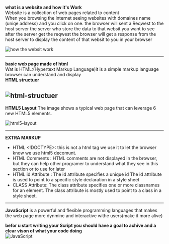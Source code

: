 **what is a website and how it's Work**  
Website is  a collection of web pages related to content  
When you browsing the internet seeing websites  with domaines name (uniqe address) and you click on one.  the browser will sent a Reqwest to the  host server the server who store the data to that websit you want to see after the server get the reqwest the browser will get a response from the host server to display the content of that websit to you in your browser

![how the websit work](https://courtneyflemo.files.wordpress.com/2015/03/5-how-the-web-works.jpg?w=300&h=216)

-----------------------------------------------------------------------------------------------------------------   
**basic web page made of html**  
Wat is HTML:(Hypertext Markup Language)it is a simple markup language browser can understand and display  
**HTML structuer**  

![html-structuer](https://csveda.com/wp-content/uploads/2020/02/HTML_Structure-768x454.png)  
------------------------------------------------------------------------------------------------
**HTML5 Layout**
The image shows a typical web page that can leverage 6 new HTML5 elements.  

![html5-layout](https://www.itgeared.com/images/content/1455-1.png)

---------------------------------------------------------------------------------
**EXTRA MARKUP**
- HTML <!DOCTYPE>: this is not a  html tag we use it to let the browser know we use html5 decomunt.  
- HTML Comments : HTML comments are not displayed in the browser, but they can help other programer to understand what they see in this section or to use for later   
- HTML id Attribute : The id attribute specifies a unique id The id attribute is used to point to a specific style declaration in a style sheet  
- CLASS Attribute: The class attribute specifies one or more classnames for an element. The class attribute is mostly used to point to a class in a style sheet.  
-------------------------------------------------------------------------------------------------------------------------------
**JavaScript**
is a powerful and flexible programming languages that makes the web page more dynminc and interactive withe users(make it more alive)  

**befor u start writing your Script you should have a goal to achive and a clear vison of what your code doing**  
![JavaScript](https://www.learnacademy.org/wp-content/uploads/2019/08/What-is-JavaScript-Used-For.jpg)